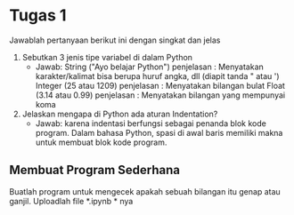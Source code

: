 # Tugas 1

Jawablah pertanyaan berikut ini dengan singkat dan jelas
1. Sebutkan 3 jenis tipe variabel di dalam Python
    * Jawab: 
    String ("Ayo belajar Python") penjelasan : Menyatakan karakter/kalimat bisa berupa huruf angka, dll (diapit tanda " atau ')
    Integer (25 atau 1209) penjelasan : Menyatakan bilangan bulat
    Float (3.14 atau 0.99) penjelasan : Menyatakan bilangan yang mempunyai koma
2. Jelaskan mengapa di Python ada aturan Indentation?
    * Jawab: 
    karena indentasi berfungsi sebagai penanda blok kode program. Dalam bahasa Python, spasi di awal baris memiliki makna untuk membuat blok kode program.
    
## Membuat Program Sederhana

Buatlah program untuk mengecek apakah sebuah bilangan itu genap atau ganjil. Uploadlah file *.ipynb * nya

